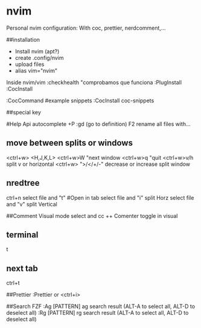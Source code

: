 # nvim
Personal nvim configuration:
With coc, prettier, nerdcomment,...

##installation
- Install nvim (apt?)
- create .config/nvim
- upload files
- alias vim="nvim"


Inside nvim/vim
:checkhealth "comprobamos que funciona
:PlugInstall 
:CocInstall

:CocCommand #example snippets
:CocInstall coc-snippets

##special key
<space>

#Help Api autocomplete
<ctrl>+P
:gd (go to definition)
F2 rename all files with...

## move between splits or windows
<ctrl+w> <H,J,K,L>
<ctrl+w>W "next window
<ctrl+w>q  "quit
<ctrl+w>v/h split v or horizontal
<ctrl+w> <number optional> ">/</+/-"   decrease or increase split window

## nredtree
ctrl+n
select file and "t" #Open in tab 
select file and "i" split Horz
select file and "v" split Vertical

##Comment
Visual mode select and <space>cc
++ Comenter toggle in visual

## terminal
<space>t

## next tab
ctrl+t

##Prettier
:Prettier or <ctrl+i>

##Search FZF
:Ag [PATTERN]	ag search result (ALT-A to select all, ALT-D to deselect all)
:Rg [PATTERN]	rg search result (ALT-A to select all, ALT-D to deselect all)
